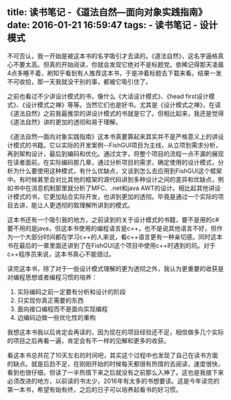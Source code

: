 title: 读书笔记 -《道法自然—面向对象实践指南》
date: 2016-01-21 16:59:47
tags:
    - 读书笔记 
    - 设计模式
---

不可否认，我一开始是被这本书的名字吸引才去读的。《道法自然》，这名字逼格真心不要太高。但真的开始阅读，你就会发现它绝对不是标题党。依稀记得那天凌晨4点多睡不着，刷知乎看到有人推荐这本书，于是冲着标题去下载来看。结果一发不可收拾，那一天我就没干别的事，都被它吸引住了。

之前也看过不少讲设计模式的书，像什么《大话设计模式》、《head first设计模式》、《设计模式之禅》等等。当然它们也是好书。尤其是《设计模式之禅》，在读《道法自然》之前我最推崇的讲设计模式的书就是它了。但相比起来，我还是觉得《道法自然》讲的更加的透彻和易于理解。

《道法自然—面向对象实践指南》这本书真要算起来其实并不是严格意义上的讲设计模式的书籍。它以实际的开发案例--FishGUI项目为主线，从立项到需求分析，再到架构设计，最后到编码和优化。通过文字，将整个项目的流程一点不漏的展现在读者面前。在实际编码那几章，通过分析项目的需求，确定使用的设计模式，分析为什么要使用这种模式，有什么优缺点，又谈到怎么去应用到FishGUI这个框架中。有时候甚至会对比其他的框架的源代码讲到多种设计之间的差异和优缺点，例如书中在消息机制那里就分析了MFC、.net和java AWT的设计。相比起其他讲设计模式的书，它更加贴合实际开发，也讲到更加的透彻。毕竟是通过一个实际的项目去讲，能让人更透彻的取理解所讲到的模式。

这本书还有一个吸引我的地方，之前读到的关于设计模式的书籍，要不是用的c#要不用的是java，但这本书使用的编程语言是c\+\+，也不是说其他语言不好，但作为一个大部分时间都在学习c\+\+的人来说，看c\+\+语言更有一种亲切感。同时这本书在最后的一章里面还讲到了在FishGUI这个项目中使用c\+\+时遇到的坑。对于c\+\+程序员来说，这本书真心不能错过。

读完这本书，除了对于一些设计模式理解的更为透彻之外，我认为更重要的收获是对编程思想或者编程习惯的培养：

1. 实际编码之前一定要有分析和设计的阶段
2. 只实现你真正需要的东西 
2. 面向接口编程而不是面向实现编程
3. 边编码边做一些优化性的重构

我想这本书我以后肯定会再读的，因为现在的项目经验还不足，相信做多几个实际的项目之后再看一遍，肯定会有不一样的见解和更多的收获。

看这本书总共花了10天左右的时间吧，其实这个过程中也发现了自己在读书方面的缺点。就是后劲不足，在刚刚开始的时候每天都很有热情的去阅读，速度很快，看到也很仔细，但读了一半热情下来之后就没有之前那么入神了。这也是我接下来必须改进的地方，以前读的书太少，2016年有太多的书想要读。这是今年读完的第一本书，希望有始有终，之后的日子可以培养起看书的好习惯。  

